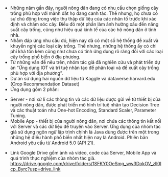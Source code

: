  - Những năm gần đây, người nông dân đang có nhu cầu chọn giống cây trồng phù hợp với mảnh đất họ đang canh tác. Thế nhưng, họ chưa có sự chủ động trong việc thu thập dữ liệu của các nhân tố trước khi xác định và chăm sóc cây. Điều đó một phần làm ảnh hưởng xấu đến năng suất cây trồng, cũng như hiệu quả kinh tế của các hộ nông dân ở tỉnh nhà.
 - Nhằm đáp ứng nhu cầu đó, hiện nay đã có một số hệ thống đề xuất và khuyến nghị các loại cây trồng. Thế nhưng, những hệ thống ấy có chi phí khá tốn kém cũng như chưa có tính ứng dụng rõ ràng đối với các loại cây trồng phổ biến ở địa phương.
 - Từ những vấn đề nêu trên, nhóm tác giả đã nghiên cứu và phát triển dự án “Ứng dụng IOT và trí tuệ nhân tạo để phân loại và đề xuất cây trồng phù hợp với địa phương”.
 - Dự án sử dụng hai nguồn dữ liệu từ Kaggle và dataverse.harvard.edu (Crop Recommendation Dataset)
 - Ứng dụng gồm 2 phần:
  + Server - nơi xử lí các thông tin và các dữ liệu được gửi về từ thiết bị của người nông dân, được phát triển mô hình trí tuệ nhân tạo Decision Tree và các thuật toán như One-hot Encoding, Standard Scaler, Parameter Tuning.
  + Mobile App - thiết bị của người nông dân, nơi chứa các thông tin kết nối với Server và các dữ liệu để truyền vào Server. Ứng dụng của nhóm tác giả sử dụng ngôn ngữ lập trình chính là Java dùng được trên một trong những hệ điều hành phổ biến nhất hiện nay là Android. Phiên bản Android yêu cầu từ Android 5.0 (API 21).
 - Link Google Drive gồm ảnh và video, code của Server, Mobile App và quá trình thực nghiệm của nhóm tác giả.
   https://drive.google.com/drive/folders/1SFKY0OeSmg_ww3DokOV_zll0lcp_Byrc?usp=drive_link
